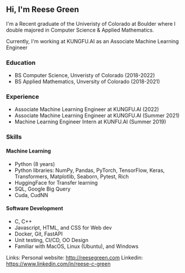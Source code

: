 ## Hi, I'm Reese Green
I'm a Recent graduate of the Univeristy of Colorado at Boulder
where I double majored in Computer Science & Applied Mathematics.

Currently, I'm working at KUNGFU.AI as an Associate Machine Learning Engineer

### Education
- BS Computer Science, Unveristy of Colorado (2018-2022)
- BS Applied Mathematics, Unversity of Colorado (2018-2021)

### Experience
- Associate Machine Learning Engineer at KUNGFU.AI (2022)
- Associate Machine Learning Engineer at KUNGFU.AI (Summer 2021)
- Machine Learning Engineer Intern at KUNFU.AI (Summer 2019)

### Skills

#### Machine Learning
- Python (8 years)
- Python libraries: NumPy, Pandas, PyTorch, TensorFlow, Keras, Transformers, Matplotlib, Seaborn, Pytest, Rich
- HuggingFace for Transfer learning
- SQL, Google Big Query
- Cuda, CudNN

#### Software Development
- C, C++
- Javascript, HTML, and CSS for Web dev
- Docker, Git, FastAPI
- Unit testing, CI/CD, OO Design
- Familiar with MacOS, Linux (Ubuntu), and Windows


Links:
Personal website: http://reesegreen.com
Linkedin: https://www.linkedin.com/in/reese-c-green
